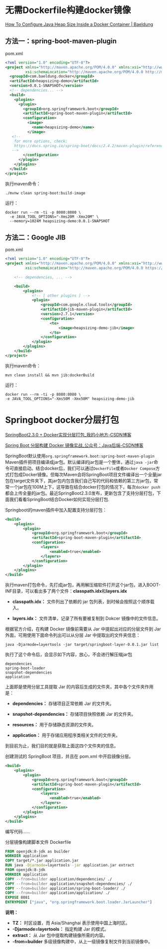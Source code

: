 # 无需Dockerfile构建docker镜像

[How To Configure Java Heap Size Inside a Docker Container | Baeldung](https://www.baeldung.com/ops/docker-jvm-heap-size)

## 方法一：spring-boot-maven-plugin

pom.xml

```xml
<?xml version="1.0" encoding="UTF-8"?>
<project xmlns="http://maven.apache.org/POM/4.0.0" xmlns:xsi="http://www.w3.org/2001/XMLSchema-instance"
         xsi:schemaLocation="http://maven.apache.org/POM/4.0.0 http://maven.apache.org/xsd/maven-4.0.0.xsd">
  <groupId>com.baeldung.docker</groupId>
  <artifactId>heapsizing-demo</artifactId>
  <version>0.0.1-SNAPSHOT</version>
  <!-- dependencies... -->
  <build> 
    <plugins> 
      <plugin> 
        <groupId>org.springframework.boot</groupId> 
        <artifactId>spring-boot-maven-plugin</artifactId> 
        <configuration>
          <image>
            <name>heapsizing-demo</name>
          </image>
   <!-- 
    for more options, check:
    https://docs.spring.io/spring-boot/docs/2.4.2/maven-plugin/reference/htmlsingle/#build-image 
   -->
        </configuration>
      </plugin>
    </plugins>
  </build>
</project>
```

执行maven命令：

```
./mvnw clean spring-boot:build-image
```

运行：

```
docker run --rm -ti -p 8080:8080 \
  -e JAVA_TOOL_OPTIONS="-Xms20M -Xmx20M" \
  --memory=1024M heapsizing-demo:0.0.1-SNAPSHOT
```

## 方法二：Google JIB

pom.xml

```xml
<?xml version="1.0" encoding="UTF-8"?>
<project xmlns="http://maven.apache.org/POM/4.0.0" xmlns:xsi="http://www.w3.org/2001/XMLSchema-instance"
         xsi:schemaLocation="http://maven.apache.org/POM/4.0.0 https://maven.apache.org/xsd/maven-4.0.0.xsd">
    
    <!-- dependencies, ... -->

    <build>
        <plugins>
            <!-- [ other plugins ] -->
            <plugin>
                <groupId>com.google.cloud.tools</groupId>
                <artifactId>jib-maven-plugin</artifactId>
                <version>2.7.1</version>
                <configuration>
                    <to>
                        <image>heapsizing-demo-jib</image>
                    </to>
                </configuration>
            </plugin>
        </plugins>
    </build>
</project>
```

执行maven命令：

```
mvn clean install && mvn jib:dockerBuild
```

运行：

```
docker run --rm -ti -p 8080:8080 \
-e JAVA_TOOL_OPTIONS="-Xms50M -Xmx50M" heapsizing-demo-jib
```



# Springboot docker分层打包

[SpringBoot2.3.0 + Docker实现分层打包_我的小地方-CSDN博客](https://blog.csdn.net/ttzommed/article/details/106759670)

[Spring Boot 分层构建 Docker 镜像实战_公众号：Java后端-CSDN博客](https://blog.csdn.net/qq_37217713/article/details/114255240)

SpringBoot默认使用`org.springframework.boot:spring-boot-maven-plugin` Maven插件把项目编译成jar包。默认编译的jar包是一个整体，通过`java -jar`命令可直接启动。结合docker后，我们可以通过`DockerFile`或者`Docker Compose`方式打包成Docker镜像。但每次Maven会将SpringBoot项目文件编译出一个全量jar包在target文件夹下，其jar包内包含我们自己写的代码和依赖的第三方jar包，常常一个jar包在100M上下，这导致在结合docker打包的情况下，每次`docker push`都会上传全量的jar包。最近SpringBoot2.3.0发布，更新包含了支持分层打包，下面我们看看SpringBoot结合Docker如何实现分层打包.

Springboot的maven插件中加入配置支持分层打包：

```xml
<build>
    <plugins>
        <plugin>
            <groupId>org.springframework.boot</groupId>
            <artifactId>spring-boot-maven-plugin</artifactId>
            <configuration>
                <layers>
                    <enabled>true</enabled>
                </layers>
            </configuration>
        </plugin>
    </plugins>
</build>
```

执行maven打包命令，先打成jar包，再用解压缩软件打开这个jar包，进入BOOT-INF目录，可以看出多了两个文件：**classpath.idx**和**layers.idx**

- **classpath.idx：** 文件列出了依赖的 jar 包列表，到时候会按照这个顺序载入。

- **layers.idx：** 文件清单，记录了所有要被复制到 Dokcer 镜像中的文件信息。

根据官方介绍，在构建 Docker 镜像前需要从 Jar 中提起出对应的分层文件到 Jar 外面，可用使用下面命令列出可以从分层 Jar 中提取出的文件夹信息：

```
java -Djarmode=layertools -jar target/springboot-layer-0.0.1.jar list
```

执行了这个命令后，会显示如下内容，放心，不会进行解压缩jar包

```
dependencies
spring-boot-loader
snapshot-dependencies
application
```

上面即是使用分层工具提取 Jar 的内容后生成的文件夹，其中各个文件夹作用是：

- **dependencies：** 存储项目正常依赖 Jar 的文件夹。

- **snapshot-dependencies：** 存储项目快照依赖 Jar 的文件夹。
- **resources：** 用于存储静态资源的文件夹。
- **application：** 用于存储应用程序类相关文件的文件夹。

到目前为止，我们目的就是获取上面这四个文件夹的信息。

创建测试的 SpringBoot 项目，并且在 pom.xml 中开启镜像分层。

```xml
<build>
    <plugins>
        <plugin>
            <groupId>org.springframework.boot</groupId>
            <artifactId>spring-boot-maven-plugin</artifactId>
            <configuration>
                <layers>
                    <enabled>true</enabled>
                </layers>
            </configuration>
        </plugin>
    </plugins>
</build>
```

编写代码......

分层镜像构建脚本文件 Dockerfile

```dockerfile
FROM openjdk:8-jdk as builder
WORKDIR application
COPY target/*.jar application.jar
RUN java -Djarmode=layertools -jar application.jar extract
FROM openjdk:8-jdk
WORKDIR application
COPY --from=builder application/dependencies/ ./
COPY --from=builder application/snapshot-dependencies/ ./
COPY --from=builder application/spring-boot-loader/ ./
COPY --from=builder application/application/ ./
EXPOSE 8081
ENTRYPOINT ["java", "org.springframework.boot.loader.JarLauncher"]
```

**说明：**

- **TZ：** 时区设置，而 Asia/Shanghai 表示使用中国上海时区。
- **-Djarmode=layertools：** 指定构建 Jar 的模式。
- **extract：** 从 Jar 包中提取构建镜像所需的内容。
- **-from=builder** 多级镜像构建中，从上一级镜像复制文件到当前镜像中。

